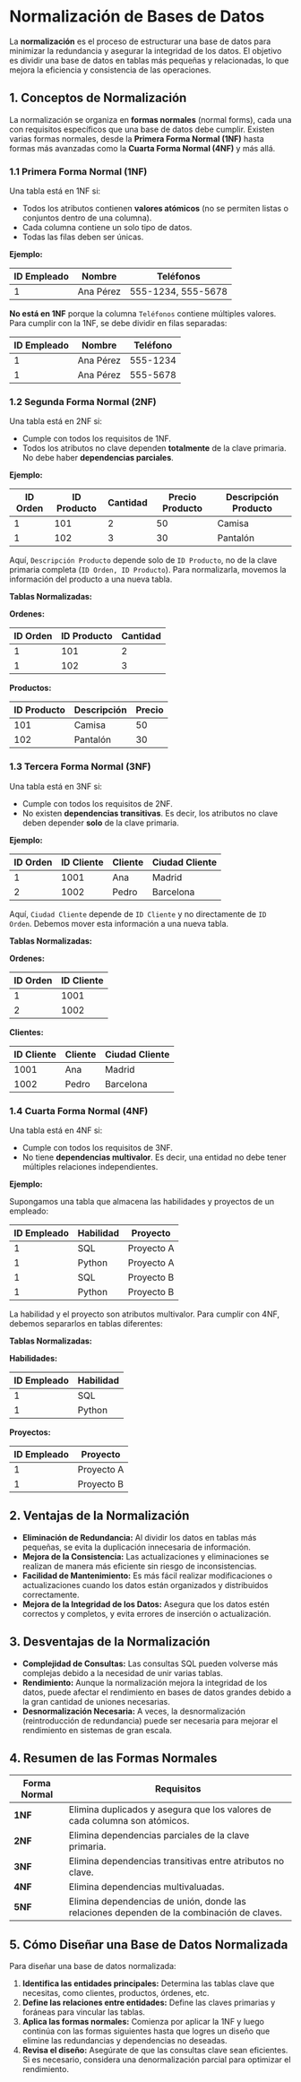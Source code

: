 # Normalización de Bases de Datos

La **normalización** es el proceso de estructurar una base de datos para minimizar la redundancia y asegurar la integridad de los datos. El objetivo es dividir una base de datos en tablas más pequeñas y relacionadas, lo que mejora la eficiencia y consistencia de las operaciones.

## 1. Conceptos de Normalización

La normalización se organiza en **formas normales** (normal forms), cada una con requisitos específicos que una base de datos debe cumplir. Existen varias formas normales, desde la **Primera Forma Normal (1NF)** hasta formas más avanzadas como la **Cuarta Forma Normal (4NF)** y más allá.

### 1.1 Primera Forma Normal (1NF)

Una tabla está en 1NF si:

- Todos los atributos contienen **valores atómicos** (no se permiten listas o conjuntos dentro de una columna).
- Cada columna contiene un solo tipo de datos.
- Todas las filas deben ser únicas.

**Ejemplo:**

| ID Empleado | Nombre    | Teléfonos          |
| ----------- | --------- | ------------------ |
| 1           | Ana Pérez | 555-1234, 555-5678 |

**No está en 1NF** porque la columna `Teléfonos` contiene múltiples valores. Para cumplir con la 1NF, se debe dividir en filas separadas:

| ID Empleado | Nombre    | Teléfono |
| ----------- | --------- | -------- |
| 1           | Ana Pérez | 555-1234 |
| 1           | Ana Pérez | 555-5678 |

### 1.2 Segunda Forma Normal (2NF)

Una tabla está en 2NF si:

- Cumple con todos los requisitos de 1NF.
- Todos los atributos no clave dependen **totalmente** de la clave primaria. No debe haber **dependencias parciales**.

**Ejemplo:**

| ID Orden | ID Producto | Cantidad | Precio Producto | Descripción Producto |
| -------- | ----------- | -------- | --------------- | -------------------- |
| 1        | 101         | 2        | 50              | Camisa               |
| 1        | 102         | 3        | 30              | Pantalón             |

Aquí, `Descripción Producto` depende solo de `ID Producto`, no de la clave primaria completa (`ID Orden, ID Producto`). Para normalizarla, movemos la información del producto a una nueva tabla.

**Tablas Normalizadas:**

**Ordenes:**

| ID Orden | ID Producto | Cantidad |
| -------- | ----------- | -------- |
| 1        | 101         | 2        |
| 1        | 102         | 3        |

**Productos:**

| ID Producto | Descripción | Precio |
| ----------- | ----------- | ------ |
| 101         | Camisa      | 50     |
| 102         | Pantalón    | 30     |

### 1.3 Tercera Forma Normal (3NF)

Una tabla está en 3NF si:

- Cumple con todos los requisitos de 2NF.
- No existen **dependencias transitivas**. Es decir, los atributos no clave deben depender **solo** de la clave primaria.

**Ejemplo:**

| ID Orden | ID Cliente | Cliente | Ciudad Cliente |
| -------- | ---------- | ------- | -------------- |
| 1        | 1001       | Ana     | Madrid         |
| 2        | 1002       | Pedro   | Barcelona      |

Aquí, `Ciudad Cliente` depende de `ID Cliente` y no directamente de `ID Orden`. Debemos mover esta información a una nueva tabla.

**Tablas Normalizadas:**

**Ordenes:**

| ID Orden | ID Cliente |
| -------- | ---------- |
| 1        | 1001       |
| 2        | 1002       |

**Clientes:**

| ID Cliente | Cliente | Ciudad Cliente |
| ---------- | ------- | -------------- |
| 1001       | Ana     | Madrid         |
| 1002       | Pedro   | Barcelona      |

### 1.4 Cuarta Forma Normal (4NF)

Una tabla está en 4NF si:

- Cumple con todos los requisitos de 3NF.
- No tiene **dependencias multivalor**. Es decir, una entidad no debe tener múltiples relaciones independientes.

**Ejemplo:**

Supongamos una tabla que almacena las habilidades y proyectos de un empleado:

| ID Empleado | Habilidad | Proyecto   |
| ----------- | --------- | ---------- |
| 1           | SQL       | Proyecto A |
| 1           | Python    | Proyecto A |
| 1           | SQL       | Proyecto B |
| 1           | Python    | Proyecto B |

La habilidad y el proyecto son atributos multivalor. Para cumplir con 4NF, debemos separarlos en tablas diferentes:

**Tablas Normalizadas:**

**Habilidades:**

| ID Empleado | Habilidad |
| ----------- | --------- |
| 1           | SQL       |
| 1           | Python    |

**Proyectos:**

| ID Empleado | Proyecto   |
| ----------- | ---------- |
| 1           | Proyecto A |
| 1           | Proyecto B |

## 2. Ventajas de la Normalización

- **Eliminación de Redundancia:** Al dividir los datos en tablas más pequeñas, se evita la duplicación innecesaria de información.
- **Mejora de la Consistencia:** Las actualizaciones y eliminaciones se realizan de manera más eficiente sin riesgo de inconsistencias.
- **Facilidad de Mantenimiento:** Es más fácil realizar modificaciones o actualizaciones cuando los datos están organizados y distribuidos correctamente.
- **Mejora de la Integridad de los Datos:** Asegura que los datos estén correctos y completos, y evita errores de inserción o actualización.

## 3. Desventajas de la Normalización

- **Complejidad de Consultas:** Las consultas SQL pueden volverse más complejas debido a la necesidad de unir varias tablas.
- **Rendimiento:** Aunque la normalización mejora la integridad de los datos, puede afectar el rendimiento en bases de datos grandes debido a la gran cantidad de uniones necesarias.
- **Desnormalización Necesaria:** A veces, la desnormalización (reintroducción de redundancia) puede ser necesaria para mejorar el rendimiento en sistemas de gran escala.

## 4. Resumen de las Formas Normales

| Forma Normal | Requisitos                                                                                |
| ------------ | ----------------------------------------------------------------------------------------- |
| **1NF**      | Elimina duplicados y asegura que los valores de cada columna son atómicos.                |
| **2NF**      | Elimina dependencias parciales de la clave primaria.                                      |
| **3NF**      | Elimina dependencias transitivas entre atributos no clave.                                |
| **4NF**      | Elimina dependencias multivaluadas.                                                       |
| **5NF**      | Elimina dependencias de unión, donde las relaciones dependen de la combinación de claves. |

## 5. Cómo Diseñar una Base de Datos Normalizada

Para diseñar una base de datos normalizada:

1. **Identifica las entidades principales:** Determina las tablas clave que necesitas, como clientes, productos, órdenes, etc.
2. **Define las relaciones entre entidades:** Define las claves primarias y foráneas para vincular las tablas.
3. **Aplica las formas normales:** Comienza por aplicar la 1NF y luego continúa con las formas siguientes hasta que logres un diseño que elimine las redundancias y dependencias no deseadas.
4. **Revisa el diseño:** Asegúrate de que las consultas clave sean eficientes. Si es necesario, considera una denormalización parcial para optimizar el rendimiento.
